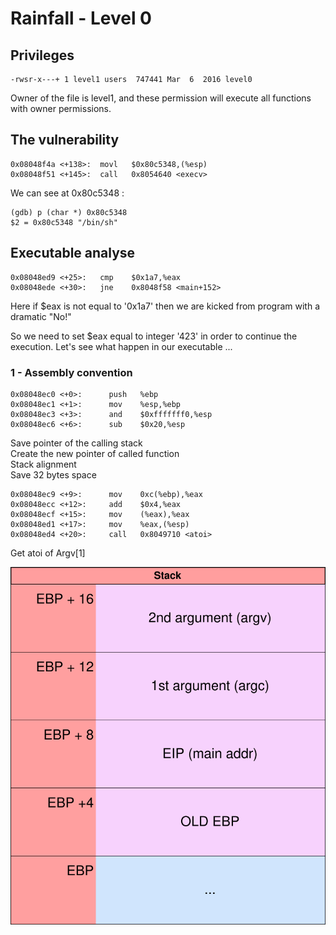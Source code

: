 # Rainfall - Level 0

## Privileges

	-rwsr-x---+ 1 level1 users  747441 Mar  6  2016 level0

Owner of the file is level1, and these permission will execute all functions with owner permissions.

## The vulnerability
```
0x08048f4a <+138>:	movl   $0x80c5348,(%esp)
0x08048f51 <+145>:	call   0x8054640 <execv>
```

We can see at 0x80c5348 :
```
(gdb) p (char *) 0x80c5348
$2 = 0x80c5348 "/bin/sh"
```

## Executable analyse

```assembly
0x08048ed9 <+25>:	cmp    $0x1a7,%eax
0x08048ede <+30>:	jne    0x8048f58 <main+152>
```
Here if $eax is not equal to '0x1a7' then we are kicked from program with a dramatic "No!"

So we need to set $eax equal to integer '423' in order to continue the execution.
Let's see what happen in our executable ...

### 1 - Assembly convention
```assembly
0x08048ec0 <+0>:	  push   %ebp
0x08048ec1 <+1>:	  mov    %esp,%ebp
0x08048ec3 <+3>:	  and    $0xfffffff0,%esp
0x08048ec6 <+6>:	  sub    $0x20,%esp
```
Save pointer of the calling stack  
Create the new pointer of called function  
Stack alignment  
Save 32 bytes space

```assembly
0x08048ec9 <+9>:	  mov    0xc(%ebp),%eax
0x08048ecc <+12>:	  add    $0x4,%eax
0x08048ecf <+15>:	  mov    (%eax),%eax
0x08048ed1 <+17>:	  mov    %eax,(%esp)
0x08048ed4 <+20>:	  call   0x8049710 <atoi>
```
Get atoi of Argv[1]

![stack3.png](ressources/stack.svg)
